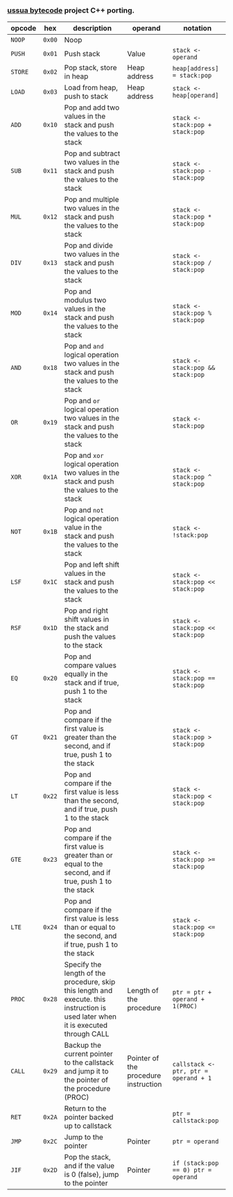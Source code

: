 ### [ussua bytecode](https://github.com/yulmwu/ussua) project C++ porting.


| opcode  | hex    | description | operand | notation |
|---------|--------|-------------|---------|----------|
| `NOOP`  | `0x00` | Noop        |         |          |
| `PUSH`  | `0x01` | Push stack  | Value   | `stack <- operand` |
| `STORE` | `0x02` | Pop stack, store in heap | Heap address | `heap[address] = stack:pop` |
| `LOAD`  | `0x03` | Load from heap, push to stack | Heap address | `stack <- heap[operand]` |
| `ADD`   | `0x10` | Pop and add two values in the stack and push the values to the stack | | `stack <- stack:pop + stack:pop` |
| `SUB`   | `0x11` | Pop and subtract two values in the stack and push the values to the stack | | `stack <- stack:pop - stack:pop` |
| `MUL`   | `0x12` | Pop and multiple two values in the stack and push the values to the stack | | `stack <- stack:pop * stack:pop` |
| `DIV`   | `0x13` | Pop and divide two values in the stack and push the values to the stack | | `stack <- stack:pop / stack:pop` |
| `MOD`   | `0x14` | Pop and modulus two values in the stack and push the values to the stack | | `stack <- stack:pop % stack:pop` |
| `AND`   | `0x18` | Pop and `and` logical operation two values in the stack and push the values to the stack | | `stack <- stack:pop && stack:pop` |
| `OR`   | `0x19` | Pop and `or` logical operation two values in the stack and push the values to the stack | | `stack <- stack:pop` || stack:pop` |
| `XOR`   | `0x1A` | Pop and `xor` logical operation two values in the stack and push the values to the stack | | `stack <- stack:pop ^ stack:pop` |
| `NOT`   | `0x1B` | Pop and `not` logical operation value in the stack and push the values to the stack | | `stack <- !stack:pop` |
| `LSF`   | `0x1C` | Pop and left shift values in the stack and push the values to the stack | | `stack <- stack:pop << stack:pop` |
| `RSF`   | `0x1D` | Pop and right shift values in the stack and push the values to the stack | | `stack <- stack:pop << stack:pop` |
| `EQ`   | `0x20` | Pop and compare values equally in the stack and if true, push 1 to the stack | | `stack <- stack:pop == stack:pop` |
| `GT`   | `0x21` | Pop and compare if the first value is greater than the second, and if true, push 1 to the stack | | `stack <- stack:pop > stack:pop` |
| `LT`   | `0x22` | Pop and compare if the first value is less than the second, and if true, push 1 to the stack | | `stack <- stack:pop < stack:pop` |
| `GTE`  | `0x23` | Pop and compare if the first value is greater than or equal to the second, and if true, push 1 to the stack | | `stack <- stack:pop >= stack:pop` |
| `LTE`  | `0x24` | Pop and compare if the first value is less than or equal to the second, and if true, push 1 to the stack | | `stack <- stack:pop <= stack:pop` |
| `PROC` | `0x28` | Specify the length of the procedure, skip this length and execute. this instruction is used later when it is executed through CALL | Length of the procedure | `ptr = ptr + operand + 1(PROC)` |
| `CALL` | `0x29` | Backup the current pointer to the callstack and jump it to the pointer of the procedure (PROC) | Pointer of the procedure instruction | `callstack <- ptr, ptr = operand + 1` |
| `RET` | `0x2A` | Return to the pointer backed up to callstack | | `ptr = callstack:pop` |
| `JMP` | `0x2C` | Jump to the pointer | Pointer | `ptr = operand` |
| `JIF` | `0x2D` | Pop the stack, and if the value is 0 (false), jump to the pointer | Pointer | `if (stack:pop == 0) ptr = operand` |

